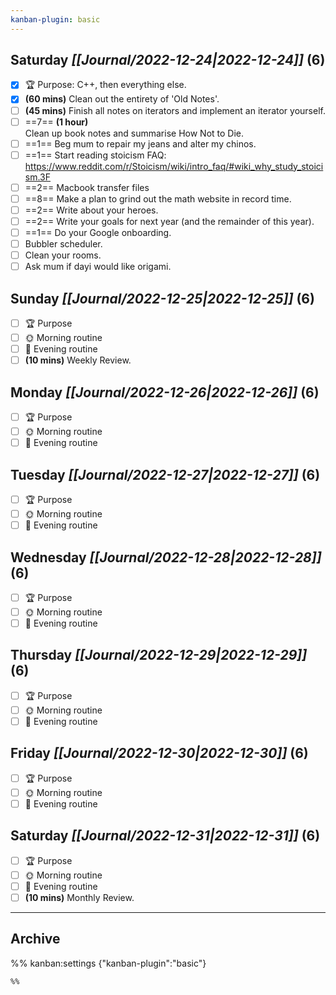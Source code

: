 ```yaml
---
kanban-plugin: basic
---
```


## **Saturday** *[[Journal/2022-12-24|2022-12-24]]* (6)

- [x] 🏆 Purpose: C++, then everything else.
- [x] **(60 mins)** Clean out the entirety of 'Old Notes'.
- [ ] **(45 mins)** Finish all notes on iterators and implement an iterator yourself.
- [ ] ==7== **(1 hour)**<br>Clean up book notes and summarise How Not to Die.
- [ ] ==1== Beg mum to repair my jeans and alter my chinos.
- [ ] ==1== Start reading stoicism FAQ: https://www.reddit.com/r/Stoicism/wiki/intro_faq/#wiki_why_study_stoicism.3F
- [ ] ==2== Macbook transfer files
- [ ] ==8== Make a plan to grind out the math website in record time.
- [ ] ==2== Write about your heroes.
- [ ] ==2== Write your goals for next year (and the remainder of this year).
- [ ] ==1== Do your Google onboarding.
- [ ] Bubbler scheduler.
- [ ] Clean your rooms.
- [ ] Ask mum if dayi would like origami.

## **Sunday** *[[Journal/2022-12-25|2022-12-25]]* (6)

- [ ] 🏆 Purpose
- [ ] 🌞 Morning routine
- [ ] 🌙 Evening routine
- [ ] **(10 mins)** Weekly Review.

## **Monday** *[[Journal/2022-12-26|2022-12-26]]* (6)

- [ ] 🏆 Purpose
- [ ] 🌞 Morning routine
- [ ] 🌙 Evening routine

## **Tuesday** *[[Journal/2022-12-27|2022-12-27]]* (6)

- [ ] 🏆 Purpose
- [ ] 🌞 Morning routine
- [ ] 🌙 Evening routine

## **Wednesday** *[[Journal/2022-12-28|2022-12-28]]* (6)

- [ ] 🏆 Purpose
- [ ] 🌞 Morning routine
- [ ] 🌙 Evening routine

## **Thursday** *[[Journal/2022-12-29|2022-12-29]]* (6)

- [ ] 🏆 Purpose
- [ ] 🌞 Morning routine
- [ ] 🌙 Evening routine

## **Friday** *[[Journal/2022-12-30|2022-12-30]]* (6)

- [ ] 🏆 Purpose
- [ ] 🌞 Morning routine
- [ ] 🌙 Evening routine

## **Saturday** *[[Journal/2022-12-31|2022-12-31]]* (6)

- [ ] 🏆 Purpose
- [ ] 🌞 Morning routine
- [ ] 🌙 Evening routine
- [ ] **(10 mins)** Monthly Review.

***

## Archive



%% kanban:settings
{"kanban-plugin":"basic"}
```
%%
